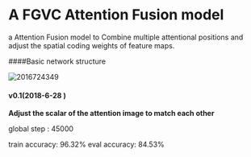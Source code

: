 # A FGVC Attention Fusion model



a Attention Fusion model to Combine multiple attentional positions and adjust the spatial coding weights of feature maps.



####Basic network structure

![2016724349](/home/yangqiao/Documents/fine_grained/my_code/fgvc-Attention-Fusion-model/2016724349.jpg)



#### v0.1(2018-6-28 )

**Adjust the scalar of the attention image to match each other**

global step : 45000

train accuracy: 96.32%
eval accuracy: 84.53%
